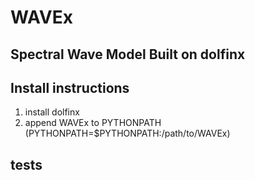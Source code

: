 # WAVEx
## Spectral Wave Model Built on dolfinx

## Install instructions
1. install dolfinx
2. append WAVEx to PYTHONPATH (PYTHONPATH=$PYTHONPATH:/path/to/WAVEx)

## tests

